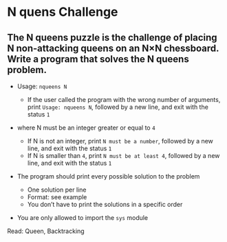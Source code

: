 # N quens Challenge

## The N queens puzzle is the challenge of placing N non-attacking queens on an N×N chessboard. Write a program that solves the N queens problem.

- Usage: `` nqueens N ``
	- If the user called the program with the wrong number of arguments, print `` Usage: nqueens N ``, followed by a new line, and exit with the status `` 1 ``

- where N must be an integer greater or equal to `` 4 ``
	- If N is not an integer, print `` N must be a number ``, followed by a new line, and exit with the status `` 1 ``
	- If N is smaller than `` 4 ``, print `` N must be at least 4 ``, followed by a new line, and exit with the status `` 1 ``

- The program should print every possible solution to the problem
	- One solution per line
	- Format: see example
	- You don’t have to print the solutions in a specific order

- You are only allowed to import the `` sys `` module

Read: Queen, Backtracking
